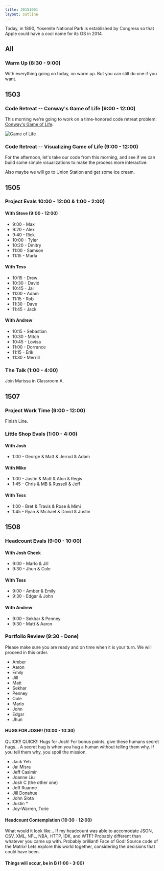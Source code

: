 ```yaml
---
title: 20151001
layout: outline
---
```


Today, in 1890, Yosemite National Park is established by Congress so that Apple could have a cool name for its OS in 2014.

## All

### Warm Up (8:30 - 9:00)

With everything going on today, no warm up. But you can still do one if you want.

## 1503

### Code Retreat -- Conway's Game of Life (9:00 - 12:00)

This morning we're going to work on a time-honored code retreat problem:
[Conway's Game of Life](https://en.wikipedia.org/wiki/Conway%27s_Game_of_Life).

![Game of Life](https://media.giphy.com/media/XwRHJ1eCGLju8/giphy.gif)

### Code Retreat -- Visualizing Game of Life (9:00 - 12:00)

For the afternoon, let's take our code from this morning, and see if
we can build some simple visualizations to make the process more interactive.

Also maybe we will go to Union Station and get some ice cream.

## 1505

### Project Evals 10:00 - 12:00 & 1:00 - 2:00)

#### With Steve (9:00 - 12:00)

* 9:00 - Max
* 9:20 - Alex
* 9:40 - Rick
* 10:00 - Tyler
* 10:20 - Dmitry
* 11:00 - Samson
* 11:15 - Marla

#### With Tess

* 10:15 - Drew
* 10:30 - David
* 10:45 - Jai
* 11:00 - Adam
* 11:15 - Rob
* 11:30 - Dave
* 11:45 - Jack

#### With Andrew

* 10:15 - Sebastian
* 10:30 - Mitch
* 10:45 - Lovisa
* 11:00 - Dorrance
* 11:15 - Erik
* 11:30 - Merrill


### The Talk (1:00 - 4:00)

Join Marissa in Classroom A.


## 1507

### Project Work Time (9:00 - 12:00)

Finish Line.

### Little Shop Evals (1:00 - 4:00)

#### With Josh

* 1:00 - George & Matt & Jerrod & Adam

#### With Mike

* 1:00 - Justin & Matt & Alon & Regis
* 1:45 - Chris & MB & Russell & Jeff

#### With Tess

* 1:00 - Bret & Travis & Rose & Mimi
* 1:45 - Ryan & Michael & David & Justin


## 1508

### Headcount Evals (9:00 - 10:00)

#### With Josh Cheek

* 9:00 - Marlo & Jill
* 9:30 - Jhun & Cole

#### With Tess

* 9:00 - Amber & Emily
* 9:30 - Edgar & John

#### With Andrew

* 9:00 - Sekhar & Penney
* 9:30 - Matt & Aaron

### Portfolio Review (9:30 - Done)

Please make sure you are ready and on time when it is your turn. We will proceed in this order.

* Amber
* Aaron
* Emily
* Jill
* Matt
* Sekhar
* Penney
* Cole
* Marlo
* John
* Edgar
* Jhun

#### HUGS FOR JOSH!! (10:00 - 10:30)

QUICK!! QUICK!! Hugs for Josh!
For bonus points, give these humans secret hugs...
A secret hug is when you hug a human without telling them why.
If you tell them why, you spoil the mission.

* Jack Yeh
* Jai Misra
* Jeff Casimir
* Joanne Liu
* Josh C (the other one)
* Jeff Ruanne
* Jill Donahue
* John Slota
* Justin *
* Joy-Warren, Torie

#### Headcount Contemplation (10:30 - 12:00)

What would it look like...
If my headcount was able to accomodate JSON, CSV, XML, NFL, NBA, HTTP, IDK, and WTF?
Probably different than whatever you came up with.
Probably brilliant! Face of God! Source code of the Matrix!
Lets explore this world together, considering the decisions that could have been.

#### Things will occur, be in B (1:00 - 3:00)


